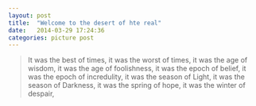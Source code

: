 ```yaml
---
layout: post
title:  "Welcome to the desert of hte real"
date:   2014-03-29 17:24:36
categories: picture post
---
```





> It was the best of times,
> it was the worst of times,
> it was the age of wisdom,
> it was the age of foolishness,
> it was the epoch of belief,
> it was the epoch of incredulity,
> it was the season of Light,
> it was the season of Darkness,
> it was the spring of hope,
> it was the winter of despair,
